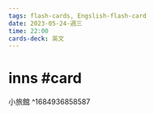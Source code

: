 ```yaml
---
tags: flash-cards, Engslish-flash-card
date: 2023-05-24-週三
time: 22:00
cards-deck: 英文
---
```


# inns #card 
小旅館
^1684936858587
